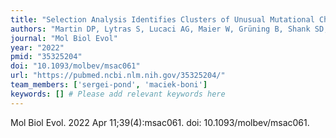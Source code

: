 ```yaml
---
title: "Selection Analysis Identifies Clusters of Unusual Mutational Changes in Omicron Lineage BA.1 That Likely Impact Spike Function"
authors: "Martin DP, Lytras S, Lucaci AG, Maier W, Grüning B, Shank SD, Weaver S, MacLean OA, Orton RJ, Lemey P, Boni MF, Tegally H, Harkins G, Scheepers C, Bhiman JN, Everatt J, Amoako DG, San JE, Giandhari J, Sigal A; NGS-SA; Williamson C, Hsiao NY, von Gottberg A, De Klerk A, Shafer RW, Robertson DL, Wilkinson RJ, Sewell BT, Lessells R, Nekrutenko A, Greaney AJ, Starr TN, Bloom JD, Murrell B, Wilkinson E, Gupta RK, de Oliveira T, Kosakovsky Pond SL."
journal: "Mol Biol Evol"
year: "2022"
pmid: "35325204"
doi: "10.1093/molbev/msac061"
url: "https://pubmed.ncbi.nlm.nih.gov/35325204/"
team_members: ['sergei-pond', 'maciek-boni']
keywords: [] # Please add relevant keywords here
---
```

Mol Biol Evol. 2022 Apr 11;39(4):msac061. doi: 10.1093/molbev/msac061.